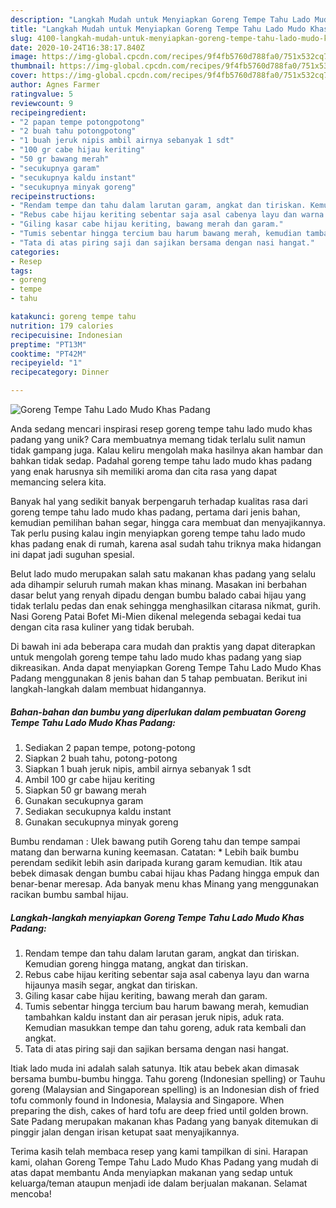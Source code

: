```yaml
---
description: "Langkah Mudah untuk Menyiapkan Goreng Tempe Tahu Lado Mudo Khas Padang yang Lezat Sekali"
title: "Langkah Mudah untuk Menyiapkan Goreng Tempe Tahu Lado Mudo Khas Padang yang Lezat Sekali"
slug: 4100-langkah-mudah-untuk-menyiapkan-goreng-tempe-tahu-lado-mudo-khas-padang-yang-lezat-sekali
date: 2020-10-24T16:38:17.840Z
image: https://img-global.cpcdn.com/recipes/9f4fb5760d788fa0/751x532cq70/goreng-tempe-tahu-lado-mudo-khas-padang-foto-resep-utama.jpg
thumbnail: https://img-global.cpcdn.com/recipes/9f4fb5760d788fa0/751x532cq70/goreng-tempe-tahu-lado-mudo-khas-padang-foto-resep-utama.jpg
cover: https://img-global.cpcdn.com/recipes/9f4fb5760d788fa0/751x532cq70/goreng-tempe-tahu-lado-mudo-khas-padang-foto-resep-utama.jpg
author: Agnes Farmer
ratingvalue: 5
reviewcount: 9
recipeingredient:
- "2 papan tempe potongpotong"
- "2 buah tahu potongpotong"
- "1 buah jeruk nipis ambil airnya sebanyak 1 sdt"
- "100 gr cabe hijau keriting"
- "50 gr bawang merah"
- "secukupnya garam"
- "secukupnya kaldu instant"
- "secukupnya minyak goreng"
recipeinstructions:
- "Rendam tempe dan tahu dalam larutan garam, angkat dan tiriskan. Kemudian goreng hingga matang, angkat dan tiriskan."
- "Rebus cabe hijau keriting sebentar saja asal cabenya layu dan warna hijaunya masih segar, angkat dan tiriskan."
- "Giling kasar cabe hijau keriting, bawang merah dan garam."
- "Tumis sebentar hingga tercium bau harum bawang merah, kemudian tambahkan kaldu instant dan air perasan jeruk nipis, aduk rata. Kemudian masukkan tempe dan tahu goreng, aduk rata kembali dan angkat."
- "Tata di atas piring saji dan sajikan bersama dengan nasi hangat."
categories:
- Resep
tags:
- goreng
- tempe
- tahu

katakunci: goreng tempe tahu 
nutrition: 179 calories
recipecuisine: Indonesian
preptime: "PT13M"
cooktime: "PT42M"
recipeyield: "1"
recipecategory: Dinner

---
```



![Goreng Tempe Tahu Lado Mudo Khas Padang](https://img-global.cpcdn.com/recipes/9f4fb5760d788fa0/751x532cq70/goreng-tempe-tahu-lado-mudo-khas-padang-foto-resep-utama.jpg)

Anda sedang mencari inspirasi resep goreng tempe tahu lado mudo khas padang yang unik? Cara membuatnya memang tidak terlalu sulit namun tidak gampang juga. Kalau keliru mengolah maka hasilnya akan hambar dan bahkan tidak sedap. Padahal goreng tempe tahu lado mudo khas padang yang enak harusnya sih memiliki aroma dan cita rasa yang dapat memancing selera kita.

Banyak hal yang sedikit banyak berpengaruh terhadap kualitas rasa dari goreng tempe tahu lado mudo khas padang, pertama dari jenis bahan, kemudian pemilihan bahan segar, hingga cara membuat dan menyajikannya. Tak perlu pusing kalau ingin menyiapkan goreng tempe tahu lado mudo khas padang enak di rumah, karena asal sudah tahu triknya maka hidangan ini dapat jadi suguhan spesial.

Belut lado mudo merupakan salah satu makanan khas padang yang selalu ada dihampir seluruh rumah makan khas minang. Masakan ini berbahan dasar belut yang renyah dipadu dengan bumbu balado cabai hijau yang tidak terlalu pedas dan enak sehingga menghasilkan citarasa nikmat, gurih. Nasi Goreng Patai Bofet Mi-Mien dikenal melegenda sebagai kedai tua dengan cita rasa kuliner yang tidak berubah.


Di bawah ini ada beberapa cara mudah dan praktis yang dapat diterapkan untuk mengolah goreng tempe tahu lado mudo khas padang yang siap dikreasikan. Anda dapat menyiapkan Goreng Tempe Tahu Lado Mudo Khas Padang menggunakan 8 jenis bahan dan 5 tahap pembuatan. Berikut ini langkah-langkah dalam membuat hidangannya.

<!--inarticleads1-->

##### Bahan-bahan dan bumbu yang diperlukan dalam pembuatan Goreng Tempe Tahu Lado Mudo Khas Padang:

1. Sediakan 2 papan tempe, potong-potong
1. Siapkan 2 buah tahu, potong-potong
1. Siapkan 1 buah jeruk nipis, ambil airnya sebanyak 1 sdt
1. Ambil 100 gr cabe hijau keriting
1. Siapkan 50 gr bawang merah
1. Gunakan secukupnya garam
1. Sediakan secukupnya kaldu instant
1. Gunakan secukupnya minyak goreng


Bumbu rendaman : Ulek bawang putih Goreng tahu dan tempe sampai matang dan berwarna kuning keemasan. Catatan: * Lebih baik bumbu perendam sedikit lebih asin daripada kurang garam kemudian. Itik atau bebek dimasak dengan bumbu cabai hijau khas Padang hingga empuk dan benar-benar meresap. Ada banyak menu khas Minang yang menggunakan racikan bumbu sambal hijau. 

<!--inarticleads2-->

##### Langkah-langkah menyiapkan Goreng Tempe Tahu Lado Mudo Khas Padang:

1. Rendam tempe dan tahu dalam larutan garam, angkat dan tiriskan. Kemudian goreng hingga matang, angkat dan tiriskan.
1. Rebus cabe hijau keriting sebentar saja asal cabenya layu dan warna hijaunya masih segar, angkat dan tiriskan.
1. Giling kasar cabe hijau keriting, bawang merah dan garam.
1. Tumis sebentar hingga tercium bau harum bawang merah, kemudian tambahkan kaldu instant dan air perasan jeruk nipis, aduk rata. Kemudian masukkan tempe dan tahu goreng, aduk rata kembali dan angkat.
1. Tata di atas piring saji dan sajikan bersama dengan nasi hangat.


Itiak lado muda ini adalah salah satunya. Itik atau bebek akan dimasak bersama bumbu-bumbu hingga. Tahu goreng (Indonesian spelling) or Tauhu goreng (Malaysian and Singaporean spelling) is an Indonesian dish of fried tofu commonly found in Indonesia, Malaysia and Singapore. When preparing the dish, cakes of hard tofu are deep fried until golden brown. Sate Padang merupakan makanan khas Padang yang banyak ditemukan di pinggir jalan dengan irisan ketupat saat menyajikannya. 

Terima kasih telah membaca resep yang kami tampilkan di sini. Harapan kami, olahan Goreng Tempe Tahu Lado Mudo Khas Padang yang mudah di atas dapat membantu Anda menyiapkan makanan yang sedap untuk keluarga/teman ataupun menjadi ide dalam berjualan makanan. Selamat mencoba!
